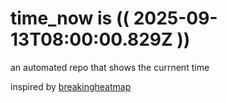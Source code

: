 # time_now is (( 2025-09-13T08:00:00.829Z ))

an automated repo that shows the currnent time

inspired by [breakingheatmap](https://github.com/breakingheatmap/breakingheatmap)